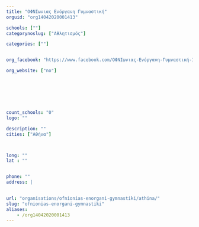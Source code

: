 ```yaml
---
title: "ΟΦΝΙωνιας Ενόργανη Γυμναστική"
orguid: "org14042020001413"

schools: [""]
categorynoslug: ["Αθλητισμός"]

categories: [""]


org_facebook: "https://www.facebook.com/ΟΦΝΙωνιας-Ενόργανη-Γυμναστική-137601933562065"

org_website: ["no"]







count_schools: "0"
logo: ""

description: ""
cities: ["Αθήνα"]



long: ""
lat : ""


phone: ""
address: |
    

url: "organisations/ofnionias-enorgani-gymnastiki/athina/"
slug: "ofnionias-enorgani-gymnastiki"
aliases:
    - /org14042020001413
---
```



